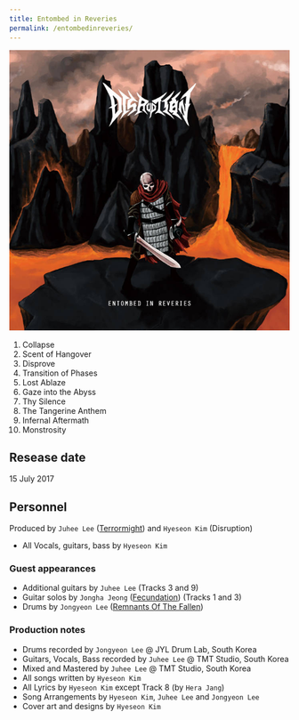 ```yaml
---
title: Entombed in Reveries
permalink: /entombedinreveries/
---
```

![cover](/ent_cover.jpg)
1. Collapse
2. Scent of Hangover
3. Disprove
4. Transition of Phases
5. Lost Ablaze
6. Gaze into the Abyss
7. Thy Silence
8. The Tangerine Anthem
9. Infernal Aftermath
10. Monstrosity

## Resease date
15 July 2017

 
## Personnel
Produced by `Juhee Lee` ([Terrormight](https://www.metal-archives.com/bands/Terrormight/3540290935)) and `Hyeseon Kim` (Disruption)

- All Vocals, guitars, bass by `Hyeseon Kim` 


### Guest appearances
- Additional guitars by `Juhee Lee` (Tracks 3 and 9)
- Guitar solos by `Jongha Jeong` ([Fecundation](https://www.metal-archives.com/bands/Fecundation/3540394170)) (Tracks 1 and 3)
- Drums by `Jongyeon Lee` ([Remnants Of The Fallen](https://www.metal-archives.com/bands/Remnants_of_the_Fallen/3540331909))

### Production notes
- Drums recorded by `Jongyeon Lee` @ JYL Drum Lab, South Korea
- Guitars, Vocals, Bass recorded by `Juhee Lee` @ TMT Studio, South Korea
- Mixed and Mastered by `Juhee Lee` @ TMT Studio, South Korea
- All songs written by `Hyeseon Kim`
- All Lyrics by `Hyeseon Kim` except Track 8 (by `Hera Jang`)
- Song Arrangements by `Hyeseon Kim`, `Juhee Lee` and `Jongyeon Lee`
- Cover art and designs by `Hyeseon Kim`
